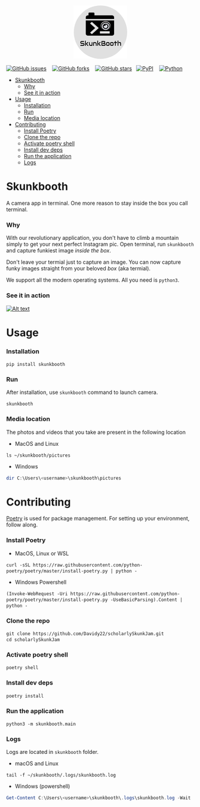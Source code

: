 <!-- ![Image of skukbooth logo](Images/skunkbooth_readme.png) -->
<div align="center">
   <img src="Images/skunkbooth_readme.png" alt="Skunkbooth Logo" width="143" height="143">
</div>

[![GitHub issues](https://img.shields.io/github/issues/Davidy22/scholarlySkunkJam?style=for-the-badge)](https://github.com/Davidy22/scholarlySkunkJam/issues) &nbsp;&nbsp; [![GitHub forks](https://img.shields.io/github/forks/Davidy22/scholarlySkunkJam?style=for-the-badge)](https://github.com/Davidy22/scholarlySkunkJam/network) &nbsp;&nbsp; [![GitHub stars](https://img.shields.io/github/stars/Davidy22/scholarlySkunkJam?style=for-the-badge)](https://github.com/Davidy22/scholarlySkunkJam/stargazers)&nbsp;&nbsp; [![PyPI](https://img.shields.io/badge/PyPI-GO%20HERE-yellow?style=for-the-badge&logo=pypi)](https://pypi.org/project/skunkbooth/) &nbsp;&nbsp; [![Python](https://img.shields.io/badge/Python-TRUE-brightgreen?style=for-the-badge&logo=python)](https://www.google.com/url?sa=t&rct=j&q=&esrc=s&source=web&cd=&cad=rja&uact=8&ved=2ahUKEwimlcXOwPHxAhXt4nMBHR1LDBUQFjAAegQICxAD&url=https%3A%2F%2Fwww.python.org%2F&usg=AOvVaw0QREvGsjwHKp2GtoYvs1JH)

- [Skunkbooth](#skunkbooth)
    - [Why](#why)
    - [See it in action](#see-it-in-action)
- [Usage](#usage)
    - [Installation](#installation)
    - [Run](#run)
    - [Media location](#media-location)
- [Contributing](#contributing)
    - [Install Poetry](#install-poetry)
    - [Clone the repo](#clone-the-repo)
    - [Activate poetry shell](#activate-poetry-shell)
    - [Install dev deps](#install-dev-deps)
    - [Run the application](#run-the-application)
    - [Logs](#logs)

# Skunkbooth

A camera app in terminal. One more reason to stay inside the box you call terminal.

### Why
With our revolutionary application, you don't have to climb a mountain simply to get your next perfect Instagram pic.
Open terminal, run `skunkbooth` and capture funkiest image *inside the box*.

Don't leave your termial just to capture an image. You can now capture funky images
straight from your beloved *box* (aka termial).

We support all the modern operating systems. All you need is `python3`.

### See it in action
[![Alt text](https://img.youtube.com/vi/47_HYQGqVIU/0.jpg)](https://www.youtube.com/watch?v=47_HYQGqVIU)
# Usage

### Installation

```shell
pip install skunkbooth
```

### Run

After installation, use `skunkbooth` command to launch camera.

```shell
skunkbooth
```

### Media location

The photos and videos that you take are present in the following location

- MacOS and Linux

```shell
ls ~/skunkbooth/pictures
```

- Windows

```powershell
dir C:\Users\<username>\skunkbooth\pictures
```

# Contributing

[Poetry](https://python-poetry.org/) is used for package management.
For setting up your environment, follow along.

### Install Poetry

- MacOS, Linux or WSL

```shell
curl -sSL https://raw.githubusercontent.com/python-poetry/poetry/master/install-poetry.py | python -
```

- Windows Powershell

```shell
(Invoke-WebRequest -Uri https://raw.githubusercontent.com/python-poetry/poetry/master/install-poetry.py -UseBasicParsing).Content | python -
```

### Clone the repo

```shell
git clone https://github.com/Davidy22/scholarlySkunkJam.git
cd scholarlySkunkJam
```

### Activate poetry shell

```shell
poetry shell
```

### Install dev deps

```shell
poetry install
```

### Run the application

```shell
python3 -m skunkbooth.main
```

### Logs

Logs are located in `skunkbooth` folder.

- macOS and Linux

```shell
tail -f ~/skunkbooth/.logs/skunkbooth.log
```

- Windows (powershell)

```powershell
Get-Content C:\Users\<username>\skunkbooth\.logs\skunkbooth.log -Wait
```
